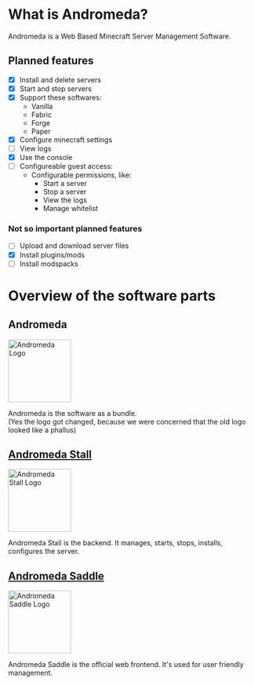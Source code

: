 # What is Andromeda?

Andromeda is a Web Based Minecraft Server Management Software.

## Planned features

- [X] Install and delete servers
- [X] Start and stop servers
- [X] Support these softwares:
  - Vanilla
  - Fabric
  - Forge
  - Paper
- [X] Configure minecraft settings
- [ ] View logs
- [X] Use the console
- [ ] Configureable guest access:
  - Configurable permissions, like:
    - Start a server
    - Stop a server
    - View the logs
    - Manage whitelist
    
### Not so important planned features

- [ ] Upload and download server files
- [X] Install plugins/mods
- [ ] Install modspacks

# Overview of the software parts

## Andromeda

<img width=128 src=https://github.com/user-attachments/assets/7e3fe799-4f9b-49d1-af8c-a8f4fa1abdb8 alt="Andromeda Logo" title="Andromeda Logo">

Andromeda is the software as a bundle.  
(Yes the logo got changed, because we were concerned that the old logo looked like a phallus) 

## [Andromeda Stall](https://github.com/andromeda-mc/stall)

<img width=128 src=https://github.com/user-attachments/assets/27c3218e-bee9-4e05-baf3-fb9571cbf180 alt="Andromeda Stall Logo" title="Andromeda Stall Logo">

Andromeda Stall is the backend. It manages, starts, stops, installs, configures the server.

## [Andromeda Saddle](https://github.com/andromeda-mc/saddle)

<img width=128 src=https://github.com/user-attachments/assets/94be1513-9c46-43ad-9401-625f41878b60 alt="Andromeda Saddle Logo" title="Andromeda Saddle Logo">

Andromeda Saddle is the official web frontend. It's used for user friendly management.
